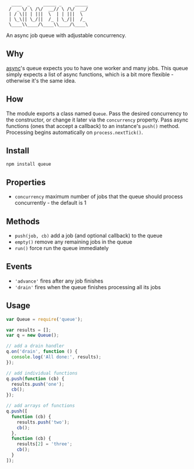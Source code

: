 ```
  ____  _     _____ _     _____
 /  _ \/ \ /\/  __// \ /\/  __/
 | / \|| | |||  \  | | |||  \  
 | \_\|| \_/||  /_ | \_/||  /_ 
 \____\\____/\____\\____/\____\

```
An async job queue with adjustable concurrency.

## Why
[async](https://github.com/caolan/async#queue)'s queue expects you to have one worker and many jobs. This queue simply expects a list of async functions, which is a bit more flexible - otherwise it's the same idea.

## How
The module exports a class named `Queue`. Pass the desired concurrency to the constructor, or change it later via the `concurrency` property. Pass async functions (ones that accept a callback) to an instance's `push()` method. Processing begins automatically on `process.nextTick()`.

## Install
`npm install queue`

## Properties
* `concurrency` maximum number of jobs that the queue should process concurrently - the default is 1

## Methods
* `push(job, cb)` add a job (and optional callback) to the queue  
* `empty()` remove any remaining jobs in the queue  
* `run()` force run the queue immediately  

## Events
* `'advance'` fires after any job finishes  
* `'drain'` fires when the queue finishes processing all its jobs  

## Usage
```javascript
var Queue = require('queue');

var results = [];
var q = new Queue();

// add a drain handler
q.on('drain', function () {
  console.log('All done:', results);
});

// add individual functions
q.push(function (cb) {
  results.push('one');
  cb();
});

// add arrays of functions
q.push([
  function (cb) {
    results.push('two');
    cb();
  },
  function (cb) {
    results[2] = 'three';
    cb();
  }
]);
```
